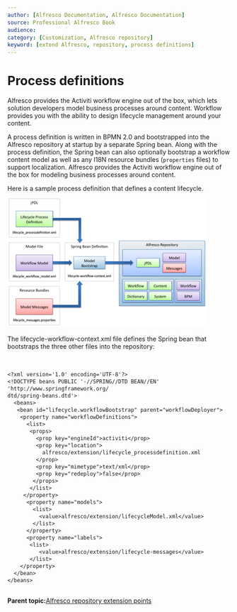 ```yaml
---
author: [Alfresco Documentation, Alfresco Documentation]
source: Professional Alfresco Book
audience: 
category: [Customization, Alfresco repository]
keyword: [extend Alfresco, repository, process definitions]
---
```


# Process definitions

Alfresco provides the Activiti workflow engine out of the box, which lets solution developers model business processes around content. Workflow provides you with the ability to design lifecycle management around your content.

A process definition is written in BPMN 2.0 and bootstrapped into the Alfresco repository at startup by a separate Spring bean. Along with the process definition, the Spring bean can also optionally bootstrap a workflow content model as well as any I18N resource bundles \(`properties` files\) to support localization. Alfresco provides the Activiti workflow engine out of the box for modeling business processes around content.

Here is a sample process definition that defines a content lifecycle.

![](../images/13-4.png)

The lifecycle-workflow-context.xml file defines the Spring bean that bootstraps the three other files into the repository:

```

        
<?xml version='1.0' encoding='UTF-8'?>
<!DOCTYPE beans PUBLIC '-//SPRING//DTD BEAN//EN' 'http://www.springframework.org/
dtd/spring-beans.dtd'>
  <beans>
   <bean id="lifecycle.workflowBootstrap" parent="workflowDeployer">
    <property name="workflowDefinitions">
      <list>
       <props>
         <prop key="engineId">activiti</prop>
         <prop key="location">
           alfresco/extension/lifecycle_processdefinition.xml
         </prop>
         <prop key="mimetype">text/xml</prop>
         <prop key="redeploy">false</prop>
        </props>
       </list>
     </property>
      <property name="models">
        <list>
          <value>alfresco/extension/lifecycleModel.xml</value>
        </list>
      </property>
      <property name="labels">
       <list>
          <value>alfresco/extension/lifecycle-messages</value>
       </list>
    </property>
  </bean>
</beans>


```

**Parent topic:**[Alfresco repository extension points](../concepts/customize-overview.md)

